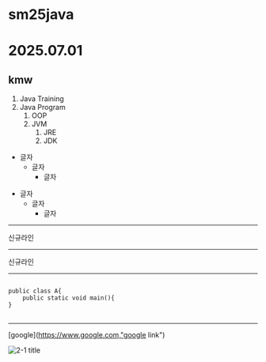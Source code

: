 # sm25java
# 2025.07.01
## kmw
1. Java Training
2. Java Program
   1. OOP
   2. JVM
      1. JRE
      2. JDK

* 글자
    * 글자
      * 글자
+ 글자
  + 글자
    + 글자
***
신규라인
***
신규라인
***
<pre>
<code>
public class A{
    public static void main(){
}
</code>
</pre>

***
[google](https://www.google.com,"google link")

![2-1 title](https://github.com/rnalsdn100)